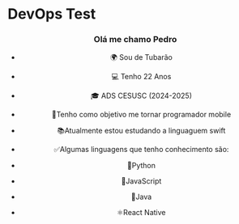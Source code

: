 # DevOps Test
<div align= "center"> 

### Olá me chamo Pedro 


- 🌍 Sou de Tubarão

- 💻 Tenho 22 Anos
  
- 🎓 ADS CESUSC (2024-2025)
             
- 🎯Tenho como objetivo me tornar programador mobile

- 📚Atualmente estou estudando a linguaguem swift

- ✅Algumas linguagens que tenho conhecimento são: 
- 🐍Python 
- 📒JavaScript
- 👴Java
- ⚛️React Native

